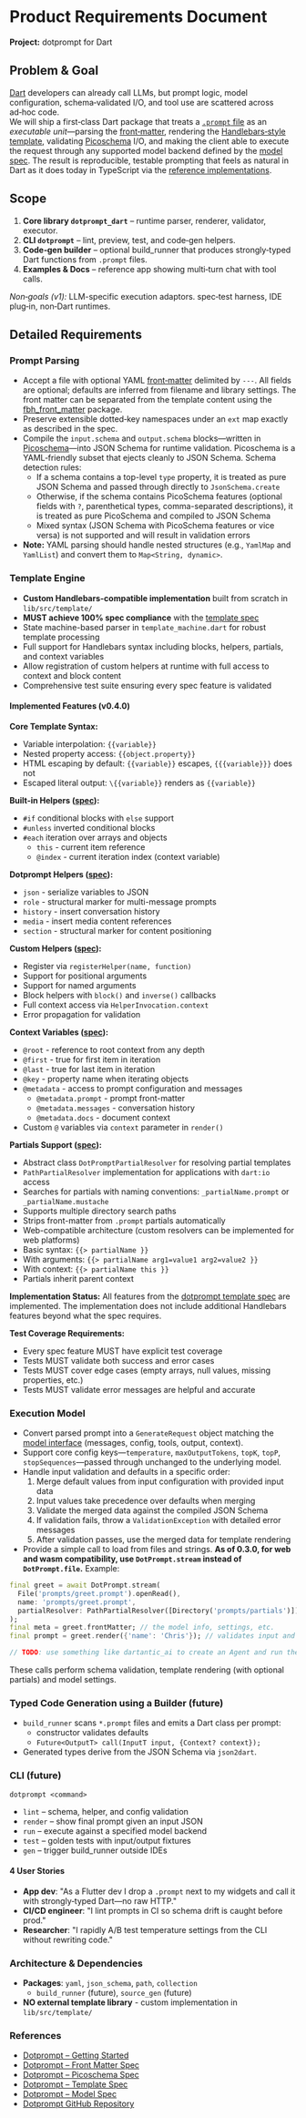 # Product Requirements Document  
**Project:** dotprompt for Dart

## Problem & Goal  
[Dart](https://dart.dev/) developers can already call LLMs, but prompt logic,
model configuration, schema‑validated I/O, and tool use are scattered across
ad‑hoc code.  
We will ship a first‑class Dart package that treats a [`.prompt`
file](https://google.github.io/dotprompt/getting-started/#the-prompt-file) as an
*executable unit*—parsing the
[front‑matter](https://google.github.io/dotprompt/reference/frontmatter/),
rendering the [Handlebars‑style
template](https://google.github.io/dotprompt/reference/template/), validating
[Picoschema](https://google.github.io/dotprompt/reference/picoschema/) I/O, and
making the client able to execute the request through any supported model
backend defined by the [model
spec](https://google.github.io/dotprompt/reference/model/). The result is
reproducible, testable prompting that feels as natural in Dart as it does today
in TypeScript via the [reference
implementations](https://github.com/google/dotprompt).  

## Scope  
1. **Core library `dotprompt_dart`** – runtime parser, renderer, validator,
   executor.  
2. **CLI `dotprompt`** – lint, preview, test, and code‑gen helpers.  
3. **Code‑gen builder** – optional build_runner that produces strongly‑typed
   Dart functions from `.prompt` files.  
4. **Examples & Docs** – reference app showing multi‑turn chat with tool calls.  

*Non‑goals (v1):* LLM-specific execution adaptors. spec‑test harness, IDE
plug‑in, non‑Dart runtimes.

## Detailed Requirements  

### Prompt Parsing  
* Accept a file with optional YAML
  [front‑matter](https://google.github.io/dotprompt/reference/frontmatter/)
  delimited by `---`. All fields are optional; defaults are inferred from
  filename and library settings. The front matter can be separated from the
  template content using the
  [fbh_front_matter](https://pub.dev/packages/fbh_front_matter) package.
* Preserve extensible dotted‑key namespaces under an `ext` map exactly as
  described in the spec.  
* Compile the `input.schema` and `output.schema` blocks—written in
  [Picoschema](https://google.github.io/dotprompt/reference/picoschema/)—into
  JSON Schema for runtime validation. Picoschema is a YAML‑friendly subset that
  ejects cleanly to JSON Schema. Schema detection rules:
  * If a schema contains a top-level `type` property, it is treated as pure JSON Schema
    and passed through directly to `JsonSchema.create`
  * Otherwise, if the schema contains PicoSchema features (optional fields with `?`,
    parenthetical types, comma-separated descriptions), it is treated as pure PicoSchema
    and compiled to JSON Schema
  * Mixed syntax (JSON Schema with PicoSchema features or vice versa) is not supported
    and will result in validation errors
* **Note:** YAML parsing should handle nested structures (e.g., `YamlMap` and `YamlList`) and convert them to `Map<String, dynamic>`.

### Template Engine
* **Custom Handlebars-compatible implementation** built from scratch in `lib/src/template/`
* **MUST achieve 100% spec compliance** with the [template spec](https://google.github.io/dotprompt/reference/template/)
* State machine-based parser in `template_machine.dart` for robust template processing
* Full support for Handlebars syntax including blocks, helpers, partials, and context variables
* Allow registration of custom helpers at runtime with full access to context and block content
* Comprehensive test suite ensuring every spec feature is validated

#### Implemented Features (v0.4.0)

**Core Template Syntax:**
* Variable interpolation: `{{variable}}`
* Nested property access: `{{object.property}}`
* HTML escaping by default: `{{variable}}` escapes, `{{{variable}}}` does not
* Escaped literal output: `\{{variable}}` renders as `{{variable}}`

**Built-in Helpers ([spec](https://google.github.io/dotprompt/reference/template/#built-in-helpers)):**
* `#if` conditional blocks with `else` support
* `#unless` inverted conditional blocks
* `#each` iteration over arrays and objects
  * `this` - current item reference
  * `@index` - current iteration index (context variable)

**Dotprompt Helpers ([spec](https://google.github.io/dotprompt/reference/template/#dotprompt-helpers)):**
* `json` - serialize variables to JSON
* `role` - structural marker for multi-message prompts
* `history` - insert conversation history
* `media` - insert media content references
* `section` - structural marker for content positioning

**Custom Helpers ([spec](https://google.github.io/dotprompt/reference/template/#custom-helpers)):**
* Register via `registerHelper(name, function)`
* Support for positional arguments
* Support for named arguments
* Block helpers with `block()` and `inverse()` callbacks
* Full context access via `HelperInvocation.context`
* Error propagation for validation

**Context Variables ([spec](https://google.github.io/dotprompt/reference/template/#context-variables)):**
* `@root` - reference to root context from any depth
* `@first` - true for first item in iteration
* `@last` - true for last item in iteration
* `@key` - property name when iterating objects
* `@metadata` - access to prompt configuration and messages
  * `@metadata.prompt` - prompt front-matter
  * `@metadata.messages` - conversation history
  * `@metadata.docs` - document context
* Custom `@` variables via `context` parameter in `render()`

**Partials Support ([spec](https://google.github.io/dotprompt/reference/template/#partials)):**
* Abstract class `DotPromptPartialResolver` for resolving partial templates
* `PathPartialResolver` implementation for applications with `dart:io` access
* Searches for partials with naming conventions: `_partialName.prompt` or `_partialName.mustache`
* Supports multiple directory search paths
* Strips front-matter from `.prompt` partials automatically
* Web-compatible architecture (custom resolvers can be implemented for web platforms)
* Basic syntax: `{{> partialName }}`
* With arguments: `{{> partialName arg1=value1 arg2=value2 }}`
* With context: `{{> partialName this }}`
* Partials inherit parent context

**Implementation Status:**
All features from the [dotprompt template spec](https://google.github.io/dotprompt/reference/template/) are implemented. The implementation does not include additional Handlebars features beyond what the spec requires.

**Test Coverage Requirements:**
* Every spec feature MUST have explicit test coverage
* Tests MUST validate both success and error cases
* Tests MUST cover edge cases (empty arrays, null values, missing properties, etc.)
* Tests MUST validate error messages are helpful and accurate

### Execution Model  
* Convert parsed prompt into a `GenerateRequest` object matching the [model
  interface](https://google.github.io/dotprompt/reference/model/) (messages,
  config, tools, output, context).  
* Support core config keys—`temperature`, `maxOutputTokens`, `topK`, `topP`,
  `stopSequences`—passed through unchanged to the underlying model.  
* Handle input validation and defaults in a specific order:
  1. Merge default values from input configuration with provided input data
  2. Input values take precedence over defaults when merging
  3. Validate the merged data against the compiled JSON Schema
  4. If validation fails, throw a `ValidationException` with detailed error messages
  5. After validation passes, use the merged data for template rendering
* Provide a simple call to load from files and strings. **As of 0.3.0, for web and wasm compatibility, use `DotPrompt.stream` instead of `DotPrompt.file`.** Example:

```dart
final greet = await DotPrompt.stream(
  File('prompts/greet.prompt').openRead(),
  name: 'prompts/greet.prompt',
  partialResolver: PathPartialResolver([Directory('prompts/partials')]), // optional, for partials support
);
final meta = greet.frontMatter; // the model info, settings, etc.
final prompt = greet.render({'name': 'Chris'}); // validates input and expands the prompt string

// TODO: use something like dartantic_ai to create an Agent and run the prompt
```

These calls perform schema validation, template rendering (with optional partials) and model settings.

### Typed Code Generation using a Builder (future)
* `build_runner` scans `*.prompt` files and emits a Dart class per prompt:  
  * constructor validates defaults  
  * `Future<OutputT> call(InputT input, {Context? context});`  
* Generated types derive from the JSON Schema via `json2dart`.  

### CLI (future)
`dotprompt <command>`  
* `lint` – schema, helper, and config validation  
* `render` – show final prompt given an input JSON  
* `run` – execute against a specified model backend  
* `test` – golden tests with input/output fixtures  
* `gen` – trigger build_runner outside IDEs  

#### 4 User Stories  
* **App dev**: "As a Flutter dev I drop a `.prompt` next to my widgets and call
  it with strongly‑typed Dart—no raw HTTP."
* **CI/CD engineer**: "I lint prompts in CI so schema drift is caught before
  prod."
* **Researcher**: "I rapidly A/B test temperature settings from the CLI without
  rewriting code."  

### Architecture & Dependencies
* **Packages**: `yaml`, `json_schema`, `path`, `collection`
  * `build_runner` (future), `source_gen` (future)
* **NO external template library** - custom implementation in `lib/src/template/`  

### References  
* [Dotprompt – Getting Started](https://google.github.io/dotprompt/getting-started/)  
* [Dotprompt – Front Matter Spec](https://google.github.io/dotprompt/reference/frontmatter/)  
* [Dotprompt – Picoschema Spec](https://google.github.io/dotprompt/reference/picoschema/)  
* [Dotprompt – Template Spec](https://google.github.io/dotprompt/reference/template/)  
* [Dotprompt – Model Spec](https://google.github.io/dotprompt/reference/model/)  
* [Dotprompt GitHub Repository](https://github.com/google/dotprompt)  
